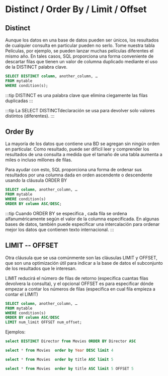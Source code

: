 # Distinct  / Order By / Limit / Offset

## Distinct
Aunque los datos en una base de datos pueden ser únicos, los resultados de cualquier consulta en particular pueden no serlo. Tome nuestra tabla Películas, por ejemplo, se pueden lanzar muchas películas diferentes el mismo año. En tales casos, SQL proporciona una forma conveniente de descartar filas que tienen un valor de columna duplicado mediante el uso de la DISTINCT palabra clave.
```sql
SELECT DISTINCT column, another_column, …
FROM mytable
WHERE condition(s);
```
:::tip
DISTINCT es una 
palabra clave que elimina ciegamente las filas duplicadas
:::

:::tip
La SELECT DISTINCTdeclaración se usa para devolver solo valores distintos (diferentes).
:::

## Order By 

La mayoría de los datos que contiene una BD se agregan sin ningún orden  en particular. Como resultado, puede ser difícil leer y comprender los resultados de una consulta a medida que el tamaño de una tabla aumenta a miles o incluso millones de filas.

Para ayudar con esto, SQL proporciona una forma de ordenar sus resultados por una columna dada en orden ascendente o descendente usando la cláusula ORDER BY

```sql
SELECT column, another_column, …
FROM mytable
WHERE condition(s)
ORDER BY column ASC/DESC;

```

:::tip 
Cuando ORDER BY se especifica , cada fila se ordena alfanuméricamente según el valor de la columna especificada. En algunas bases de datos, también puede especificar una intercalación para ordenar mejor los datos que contienen texto internacional.
:::
## LIMIT -- OFFSET

Otra cláusula que se usa comúnmente son las cláusulas LIMIT y OFFSET, que son una optimización útil para indicar a la base de datos el subconjunto de los resultados que le interesan.

 LIMIT reducirá el número de filas de retorno (especifica cuantas filas devolvera la consulta), y el opcional OFFSET es para especificar dónde empezar a contar los números de filas (especifica en cual fila empieza a contar el LIMIT)
```sql
SELECT column, another_column, …
FROM mytable
WHERE condition(s)
ORDER BY column ASC/DESC
LIMIT num_limit OFFSET num_offset;
```
Ejemplos:

```sql
select DISTINCT Director from Movies ORDER BY Director ASC
```

```sql
select * from Movies  order by Year DESC limit 4
```

```sql
select * from Movies  order by title ASC limit 5
```

```sql
select * from Movies  order by title ASC limit 5 OFFSET 5
```
